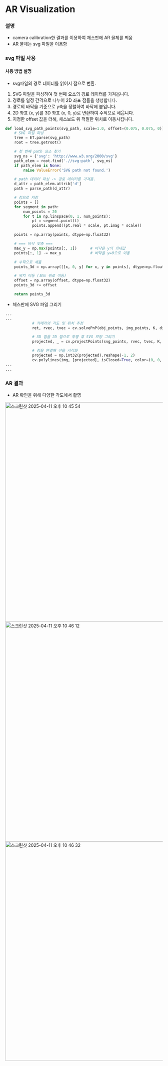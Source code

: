 # AR Visualization

### 설명
- camera calibration한 결과를 이용하여 체스판에 AR 물체를 띄움
- AR 물체는 svg 파일을 이용함

### svg 파일 사용 
#### 사용 방법 설명
- svg파일의 경로 데이터를 읽어서 점으로 변환.
1. SVG 파일을 파싱하여 첫 번째 <path> 요소의 경로 데이터를 가져옵니다.
2. 경로를 일정 간격으로 나누어 2D 좌표 점들을 생성합니다.
3. 경로의 바닥을 기준으로 y축을 정렬하여 바닥에 붙입니다.
4. 2D 좌표 (x, y)를 3D 좌표 (x, 0, y)로 변환하여 수직으로 세웁니다.
5. 지정한 offset 값을 더해, 체스보드 위 적절한 위치로 이동시킵니다.
```python
def load_svg_path_points(svg_path, scale=1.0, offset=(0.075, 0.075, 0)):
    # SVG 파일 파싱
    tree = ET.parse(svg_path)
    root = tree.getroot()

    # 첫 번째 path 요소 찾기
    svg_ns = {'svg': 'http://www.w3.org/2000/svg'}
    path_elem = root.find('.//svg:path', svg_ns)
    if path_elem is None:
        raise ValueError('SVG path not found.')

    # path 데이터 파싱 -> 경로 데이터를 가져옴.
    d_attr = path_elem.attrib['d']
    path = parse_path(d_attr)

    # 점으로 저장
    points = []
    for segment in path:
        num_points = 20
        for t in np.linspace(0, 1, num_points):
            pt = segment.point(t)
            points.append((pt.real * scale, pt.imag * scale))

    points = np.array(points, dtype=np.float32)

    # === 바닥 맞춤 ===
    max_y = np.max(points[:, 1])      # 바닥은 y의 최대값
    points[:, 1] -= max_y             # 바닥을 y=0으로 이동 

    # 수직으로 세움
    points_3d = np.array([[x, 0, y] for x, y in points], dtype=np.float32)

    # 위치 이동 (보드 위로 이동)
    offset = np.array(offset, dtype=np.float32)
    points_3d += offset

    return points_3d
```
  
- 체스판에 SVG 파일 그리기
```python
...
...
            # 카메라의 각도 및 위치 추정
            ret, rvec, tvec = cv.solvePnP(obj_points, img_points, K, dist_coeff)

            # 3D 점을 2D 점으로 투영 후 SVG 모양 그리기
            projected, _ = cv.projectPoints(svg_points, rvec, tvec, K, dist_coeff)

            # 점을 연결해 선을 시각화
            projected = np.int32(projected).reshape(-1, 2)
            cv.polylines(img, [projected], isClosed=True, color=(0, 0, 255), thickness=2)
...
...
```

### AR 결과
- AR 확인을 위해 다양한 각도에서 촬영
<img width="700" alt="스크린샷 2025-04-11 오후 10 45 54" src="https://github.com/user-attachments/assets/63c09644-52c8-41aa-8166-7fbcb1739f0c" />
<img width="700" alt="스크린샷 2025-04-11 오후 10 46 12" src="https://github.com/user-attachments/assets/1745e547-69ea-4ef9-9f7a-72d79cc81156" />
<img width="700" alt="스크린샷 2025-04-11 오후 10 46 32" src="https://github.com/user-attachments/assets/75ba5340-6cfc-40ac-8035-072d7d1d4103" />





